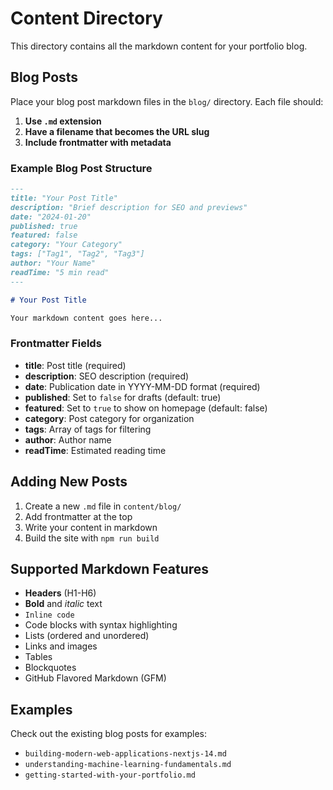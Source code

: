 # Content Directory

This directory contains all the markdown content for your portfolio blog.

## Blog Posts

Place your blog post markdown files in the `blog/` directory. Each file should:

1. **Use `.md` extension**
2. **Have a filename that becomes the URL slug**
3. **Include frontmatter with metadata**

### Example Blog Post Structure

```markdown
---
title: "Your Post Title"
description: "Brief description for SEO and previews"
date: "2024-01-20"
published: true
featured: false
category: "Your Category"
tags: ["Tag1", "Tag2", "Tag3"]
author: "Your Name"
readTime: "5 min read"
---

# Your Post Title

Your markdown content goes here...
```

### Frontmatter Fields

- **title**: Post title (required)
- **description**: SEO description (required)
- **date**: Publication date in YYYY-MM-DD format (required)
- **published**: Set to `false` for drafts (default: true)
- **featured**: Set to `true` to show on homepage (default: false)
- **category**: Post category for organization
- **tags**: Array of tags for filtering
- **author**: Author name
- **readTime**: Estimated reading time

## Adding New Posts

1. Create a new `.md` file in `content/blog/`
2. Add frontmatter at the top
3. Write your content in markdown
4. Build the site with `npm run build`

## Supported Markdown Features

- **Headers** (H1-H6)
- **Bold** and *italic* text
- `Inline code`
- Code blocks with syntax highlighting
- Lists (ordered and unordered)
- Links and images
- Tables
- Blockquotes
- GitHub Flavored Markdown (GFM)

## Examples

Check out the existing blog posts for examples:
- `building-modern-web-applications-nextjs-14.md`
- `understanding-machine-learning-fundamentals.md`
- `getting-started-with-your-portfolio.md` 